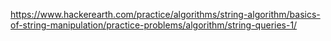 https://www.hackerearth.com/practice/algorithms/string-algorithm/basics-of-string-manipulation/practice-problems/algorithm/string-queries-1/
